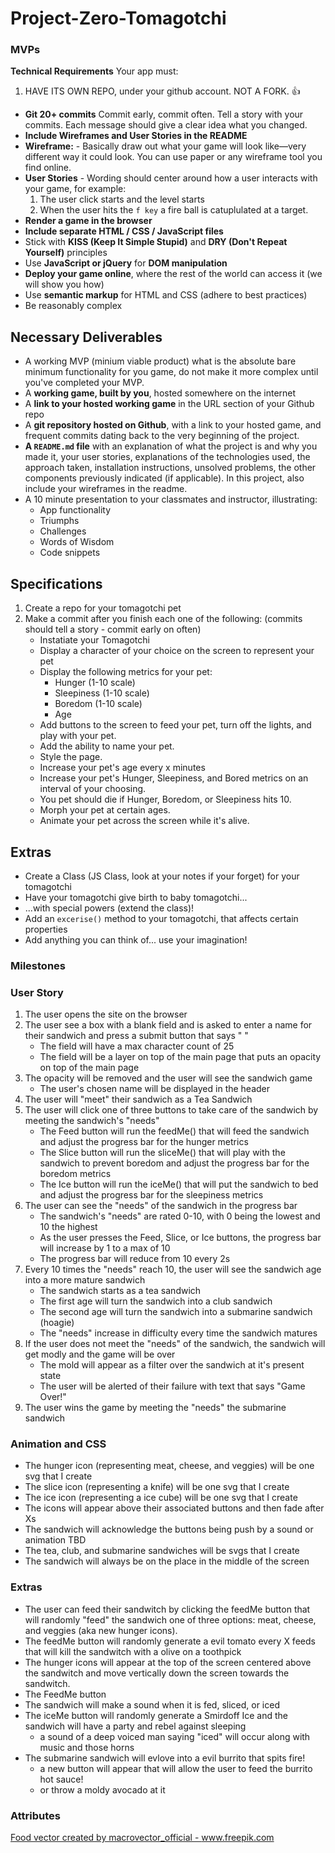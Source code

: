# Project-Zero-Tomagotchi



### MVPs
**Technical Requirements**
Your app must:
1. HAVE ITS OWN REPO, under your github account. NOT A FORK. 👍
- **Git 20+ commits** Commit early, commit often. Tell a story with your commits. Each message should give a clear idea what you changed.
- **Include Wireframes and User Stories in the README**
- **Wireframe:** - Basically draw out what your game will look like—very different way it could look. You can use paper or any wireframe tool you find online.
- **User Stories** - Wording should center around how a user interacts with your game, for example:
    1. The user click starts and the level starts
    2. When the user hits the `f key` a fire ball is catuplulated at a target.
- **Render a game in the browser**
- **Include separate HTML / CSS / JavaScript files**
- Stick with **KISS (Keep It Simple Stupid)** and **DRY (Don't Repeat Yourself)** principles
- Use **JavaScript or jQuery** for **DOM manipulation**
- **Deploy your game online**, where the rest of the world can access it (we will show you how)
- Use **semantic markup** for HTML and CSS (adhere to best practices)
- Be reasonably complex

## **Necessary Deliverables**

- A working MVP (minium viable product) what is the absolute bare minimum functionality for you game, do not make it more complex until you've completed your MVP.
- A **working game, built by you**, hosted somewhere on the internet
- A **link to your hosted working game** in the URL section of your Github repo
- A **git repository hosted on Github**, with a link to your hosted game, and frequent commits dating back to the very beginning of the project.
- **A `README.md` file** with an explanation of what the project is and why you made it, your user stories, explanations of the technologies used, the approach taken, installation instructions, unsolved problems, the other components previously indicated (if applicable). In this project, also include your wireframes in the readme.
- A 10 minute presentation to your classmates and instructor, illustrating:
    - App functionality
    - Triumphs
    - Challenges
    - Words of Wisdom
    - Code snippets

## **Specifications**

1. Create a repo for your tomagotchi pet
2. Make a commit after you finish each one of the following: (commits should tell a story - commit early on often)
    - Instatiate your Tomagotchi
    - Display a character of your choice on the screen to represent your pet
    - Display the following metrics for your pet:
        - Hunger (1-10 scale)
        - Sleepiness (1-10 scale)
        - Boredom (1-10 scale)
        - Age
    - Add buttons to the screen to feed your pet, turn off the lights, and play with your pet.
    - Add the ability to name your pet.
    - Style the page.
    - Increase your pet's age every x minutes
    - Increase your pet's Hunger, Sleepiness, and Bored metrics on an interval of your choosing.
    - You pet should die if Hunger, Boredom, or Sleepiness hits 10.
    - Morph your pet at certain ages.
    - Animate your pet across the screen while it's alive.

## **Extras**

- Create a Class (JS Class, look at your notes if your forget) for your tomagotchi
- Have your tomagotchi give birth to baby tomagotchi...
- ...with special powers (extend the class)!
- Add an `excerise()` method to your tomagotchi, that affects certain properties
- Add anything you can think of... use your imagination!

### Milestones


### User Story

1. The user opens the site on the browser 
2. The user see a box with a blank field and is asked to enter a name for their sandwich and press a submit button that says " "
    - The field will have a max character count of 25
    - The field will be a layer on top of the main page that puts an opacity on top of the main page
3. The opacity will be removed and the user will see the sandwich game
    - The user's chosen name will be displayed in the header
4. The user will "meet" their sandwich as a Tea Sandwich
5. The user will click one of three buttons to take care of the sandwich by meeting the sandwich's "needs"
    - The Feed button will run the feedMe() that will feed the sandwich and adjust the progress bar for the hunger metrics 
    - The Slice button will run the sliceMe() that will play with the sandwich to prevent boredom and adjust the progress bar for the boredom metrics 
    - The Ice button will run the iceMe() that will put the sandwich to bed and adjust the progress bar for the sleepiness metrics 
6. The user can see the "needs" of the sandwich in the progress bar
    - The sandwich's "needs" are rated 0-10, with 0 being the lowest and 10 the highest
    - As the user presses the Feed, Slice, or Ice buttons, the progress bar will increase by 1 to a max of 10
    - The progress bar will reduce from 10 every 2s
7. Every 10 times the "needs" reach 10, the user will see the sandwich age into a more mature sandwich
    - The sandwich starts as a tea sandwich
    - The first age will turn the sandwich into a club sandwich
    - The second age will turn the sandwich into a submarine sandwich (hoagie)
    - The "needs" increase in difficulty every time the sandwich matures 
8. If the user does not meet the "needs" of the sandwich, the sandwich will get modly and the game will be over
    - The mold will appear as a filter over the sandwich at it's present state
    - The user will be alerted of their failure with text that says "Game Over!" 
9. The user wins the game by meeting the "needs" the submarine sandwich 





### Animation and CSS

- The hunger icon (representing meat, cheese, and veggies) will be one svg that I create 
- The slice icon (representing a knife) will be one svg that I create 
- The ice icon (representing a ice cube) will be one svg that I create 
- The icons will appear above their associated buttons and then fade after Xs
- The sandwich will acknowledge the buttons being push by a sound or animation TBD 
- The tea, club, and submarine sandwiches will be svgs that I create
- The sandwich will always be on the place in the middle of the screen 

### Extras
 - The user can feed their sandwitch by clicking the feedMe button that will randomly "feed" the sandwich one of three options: meat, cheese, and veggies (aka new hunger icons). 
-  The feedMe button will randomly generate a evil tomato every X feeds that will kill the sandwitch with a olive on a toothpick
- The hunger icons will appear at the top of the screen centered above the sandwitch and move vertically down the screen towards the sandwitch. 
- The FeedMe button 
- The sandwich will make a sound when it is fed, sliced, or iced
- The iceMe button will randomly generate a Smirdoff Ice and the sandwich will have a party and rebel against sleeping
    - a sound of a deep voiced man saying "iced" will occur along with music and those horns
- The submarine sandwich will evlove into a evil burrito that spits fire!
    - a new button will appear that will allow the user to feed the burrito hot sauce!
    - or throw a moldy avocado at it



### Attributes

<a href="https://www.freepik.com/vectors/food">Food vector created by macrovector_official - www.freepik.com</a>